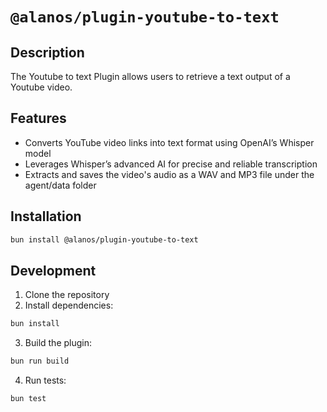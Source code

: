 # `@alanos/plugin-youtube-to-text`

## Description

The Youtube to text Plugin allows users to retrieve a text output of a Youtube video.

## Features

- Converts YouTube video links into text format using OpenAI’s Whisper model
- Leverages Whisper’s advanced AI for precise and reliable transcription
- Extracts and saves the video's audio as a WAV and MP3 file under the agent/data folder

## Installation

```bash
bun install @alanos/plugin-youtube-to-text
```

## Development

1. Clone the repository
2. Install dependencies:

```bash
bun install
```

3. Build the plugin:

```bash
bun run build
```

4. Run tests:

```bash
bun test
```
